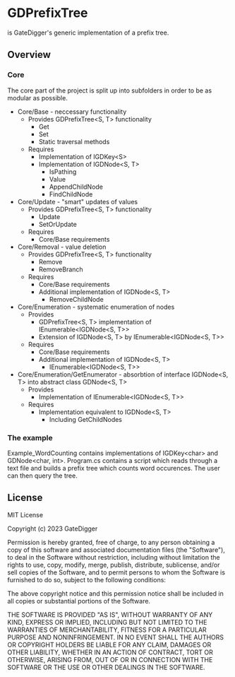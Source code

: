 # GDPrefixTree
is GateDigger's generic implementation of a prefix tree.

## Overview
### Core
The core part of the project is split up into subfolders in order to be as modular as possible.
- Core/Base - neccessary functionality
  - Provides GDPrefixTree&lt;S, T&gt; functionality
    - Get
    - Set
    - Static traversal methods
  - Requires
    - Implementation of IGDKey&lt;S&gt;
    - Implementation of IGDNode&lt;S, T&gt;
      - IsPathing
      - Value
      - AppendChildNode
      - FindChildNode
- Core/Update - "smart" updates of values
  - Provides GDPrefixTree&lt;S, T&gt; functionality
    - Update
    - SetOrUpdate
  - Requires
    - Core/Base requirements
- Core/Removal - value deletion
  - Provides GDPrefixTree&lt;S, T&gt; functionality
    - Remove
    - RemoveBranch
  - Requires
    - Core/Base requirements
    - Additional implementation of IGDNode&lt;S, T&gt;
      - RemoveChildNode
- Core/Enumeration - systematic enumeration of nodes
  - Provides
    - GDPrefixTree&lt;S, T&gt; implementation of IEnumerable&lt;IGDNode&lt;S, T&gt;&gt;
    - Extension of IGDNode&lt;S, T&gt; by IEnumerable&lt;IGDNode&lt;S, T&gt;&gt;
  - Requires
    - Core/Base requirements
    - Additional implementation of IGDNode&lt;S, T&gt;
      - IEnumerable&lt;IGDNode&lt;S, T&gt;&gt;
- Core/Enumeration/GetEnumerator - absorbtion of interface IGDNode&lt;S, T&gt; into abstract class GDNode&lt;S, T&gt;
  - Provides
    - Implementation of IEnumerable&lt;IGDNode&lt;S, T&gt;&gt;
  - Requires
    - Implementation equivalent to IGDNode&lt;S, T&gt;
      - Including GetChildNodes

### The example
Example_WordCounting contains implementations of IGDKey&lt;char&gt; and GDNode&lt;char, int&gt;. Program.cs contains a script which reads through a text file and builds a prefix tree which counts word occurences. The user can then query the tree.

## License

MIT License

Copyright (c) 2023 GateDigger

Permission is hereby granted, free of charge, to any person obtaining a copy
of this software and associated documentation files (the "Software"), to deal
in the Software without restriction, including without limitation the rights
to use, copy, modify, merge, publish, distribute, sublicense, and/or sell
copies of the Software, and to permit persons to whom the Software is
furnished to do so, subject to the following conditions:

The above copyright notice and this permission notice shall be included in all
copies or substantial portions of the Software.

THE SOFTWARE IS PROVIDED "AS IS", WITHOUT WARRANTY OF ANY KIND, EXPRESS OR
IMPLIED, INCLUDING BUT NOT LIMITED TO THE WARRANTIES OF MERCHANTABILITY,
FITNESS FOR A PARTICULAR PURPOSE AND NONINFRINGEMENT. IN NO EVENT SHALL THE
AUTHORS OR COPYRIGHT HOLDERS BE LIABLE FOR ANY CLAIM, DAMAGES OR OTHER
LIABILITY, WHETHER IN AN ACTION OF CONTRACT, TORT OR OTHERWISE, ARISING FROM,
OUT OF OR IN CONNECTION WITH THE SOFTWARE OR THE USE OR OTHER DEALINGS IN THE
SOFTWARE.
